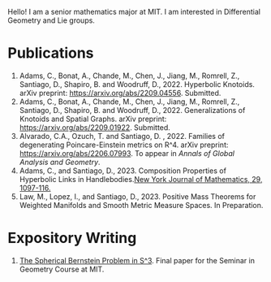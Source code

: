 
Hello! I am a senior mathematics major at MIT. I am interested in Differential Geometry and Lie groups.
# Publications
1. Adams, C., Bonat, A., Chande, M., Chen, J., Jiang, M., Romrell, Z., Santiago, D., Shapiro, B. and Woodruff, D., 2022. Hyperbolic Knotoids. arXiv preprint: <https://arxiv.org/abs/2209.04556>. Submitted.
2. Adams, C., Bonat, A., Chande, M., Chen, J., Jiang, M., Romrell, Z., Santiago, D., Shapiro, B. and Woodruff, D., 2022. Generalizations of Knotoids and Spatial Graphs. arXiv preprint: <https://arxiv.org/abs/2209.01922>. Submitted.
3. Alvarado, C.A., Ozuch, T. and Santiago, D. , 2022. Families of degenerating Poincare-Einstein metrics on R^4. arXiv preprint: <https://arxiv.org/abs/2206.07993>. To appear in *Annals of Global Analysis and Geometry*.
4. Adams, C., and Santiago, D., 2023. Composition Properties of Hyperbolic Links in Handlebodies.[New York Journal of Mathematics, 29, 1097-116.](https://nyjm.albany.edu/j/2023/29-44.html)
5. Law, M., Lopez, I., and Santiago, D., 2023. Positive Mass Theorems for Weighted Manifolds and Smooth Metric Measure Spaces. In Preparation.
# Expository Writing
1. [The Spherical Bernstein Problem in S^3](https://dasantiag.github.io/public/Daniel_Santiago_Final_Project_18_994_2.pdf). Final paper for the Seminar in Geometry Course at MIT.

